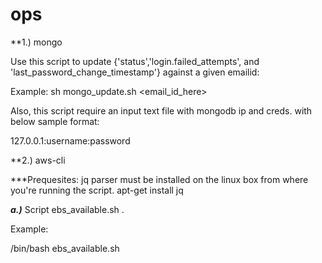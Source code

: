 # ops

**1.) mongo


Use this script to update {'status','login.failed_attempts', and 'last_password_change_timestamp'} against a given emailid:

Example: 
sh mongo_update.sh <email_id_here>

Also, this script require an input text file with mongodb ip and creds. with below sample format: 

127.0.0.1:username:password


**2.) aws-cli

***Prequesites: 
jq parser must be installed on the linux box from where you're running the script. 
apt-get install jq


***a.)*** Script ebs_available.sh . 

Example: 

/bin/bash ebs_available.sh

